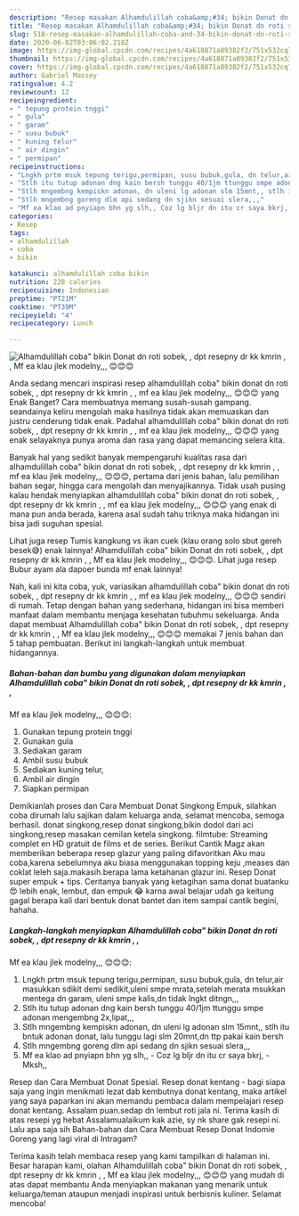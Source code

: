 ```yaml
---
description: "Resep masakan Alhamdulillah coba&amp;#34; bikin Donat dn roti sobek, , dpt resepny dr kk kmrin , ,  Mf ea klau jlek modelny,,, 😊😊😊 | Cara Masak Alhamdulillah coba&amp;#34; bikin Donat dn roti sobek, , dpt resepny dr kk kmrin , ,  Mf ea klau jlek modelny,,, 😊😊😊 Yang Menggugah Selera"
title: "Resep masakan Alhamdulillah coba&amp;#34; bikin Donat dn roti sobek, , dpt resepny dr kk kmrin , ,  Mf ea klau jlek modelny,,, 😊😊😊 | Cara Masak Alhamdulillah coba&amp;#34; bikin Donat dn roti sobek, , dpt resepny dr kk kmrin , ,  Mf ea klau jlek modelny,,, 😊😊😊 Yang Menggugah Selera"
slug: 518-resep-masakan-alhamdulillah-coba-and-34-bikin-donat-dn-roti-sobek-dpt-resepny-dr-kk-kmrin-mf-ea-klau-jlek-modelny-cara-masak-alhamdulillah-coba-and-34-bikin-donat-dn-roti-sobek-dpt-resepny-dr-kk-kmrin-mf-ea-klau-jlek-modelny-yang-menggugah-selera
date: 2020-06-02T03:06:02.218Z
image: https://img-global.cpcdn.com/recipes/4a618871a89382f2/751x532cq70/alhamdulillah-coba-bikin-donat-dn-roti-sobek-dpt-resepny-dr-kk-kmrin-mf-ea-klau-jlek-model-foto-resep-utama.jpg
thumbnail: https://img-global.cpcdn.com/recipes/4a618871a89382f2/751x532cq70/alhamdulillah-coba-bikin-donat-dn-roti-sobek-dpt-resepny-dr-kk-kmrin-mf-ea-klau-jlek-model-foto-resep-utama.jpg
cover: https://img-global.cpcdn.com/recipes/4a618871a89382f2/751x532cq70/alhamdulillah-coba-bikin-donat-dn-roti-sobek-dpt-resepny-dr-kk-kmrin-mf-ea-klau-jlek-model-foto-resep-utama.jpg
author: Gabriel Massey
ratingvalue: 4.2
reviewcount: 12
recipeingredient:
- " tepung protein tnggi"
- " gula"
- " garam"
- " susu bubuk"
- " kuning telur"
- " air dingin"
- " permipan"
recipeinstructions:
- "Lngkh prtm msuk tepung terigu,permipan, susu bubuk,gula, dn telur,air masukkan sdikit demi sedikit,uleni smpe mrata,setelah merata msukkan mentega dn garam, uleni smpe kalis,dn tidak lngkt ditngn,,,"
- "Stlh itu tutup adonan dng kain bersh tunggu 40/1jm ttunggu smpe adonan mengembng 2x,lipat,,,"
- "Stlh mngembng kempiskn adonan, dn uleni lg adonan slm 15mnt,, stlh itu bntuk adonan donat, lalu tunggu lagi slm 20mnt,dn ttp pakai kain bersh"
- "Stlh mngembng goreng dlm api sedang dn sjikn sesuai slera,,,"
- "Mf ea klao ad pnyiapn bhn yg slh,, Coz lg bljr dn itu cr saya bkrj,  Mksh,,"
categories:
- Resep
tags:
- alhamdulillah
- coba
- bikin

katakunci: alhamdulillah coba bikin 
nutrition: 228 calories
recipecuisine: Indonesian
preptime: "PT21M"
cooktime: "PT39M"
recipeyield: "4"
recipecategory: Lunch

---
```



![Alhamdulillah coba&#34; bikin Donat dn roti sobek, , dpt resepny dr kk kmrin , , 
Mf ea klau jlek modelny,,, 😊😊😊](https://img-global.cpcdn.com/recipes/4a618871a89382f2/751x532cq70/alhamdulillah-coba-bikin-donat-dn-roti-sobek-dpt-resepny-dr-kk-kmrin-mf-ea-klau-jlek-model-foto-resep-utama.jpg)

Anda sedang mencari inspirasi resep alhamdulillah coba&#34; bikin donat dn roti sobek, , dpt resepny dr kk kmrin , , 
mf ea klau jlek modelny,,, 😊😊😊 yang Enak Banget? Cara membuatnya memang susah-susah gampang. seandainya keliru mengolah maka hasilnya tidak akan memuaskan dan justru cenderung tidak enak. Padahal alhamdulillah coba&#34; bikin donat dn roti sobek, , dpt resepny dr kk kmrin , , 
mf ea klau jlek modelny,,, 😊😊😊 yang enak selayaknya punya aroma dan rasa yang dapat memancing selera kita.

Banyak hal yang sedikit banyak mempengaruhi kualitas rasa dari alhamdulillah coba&#34; bikin donat dn roti sobek, , dpt resepny dr kk kmrin , , 
mf ea klau jlek modelny,,, 😊😊😊, pertama dari jenis bahan, lalu pemilihan bahan segar, hingga cara mengolah dan menyajikannya. Tidak usah pusing kalau hendak menyiapkan alhamdulillah coba&#34; bikin donat dn roti sobek, , dpt resepny dr kk kmrin , , 
mf ea klau jlek modelny,,, 😊😊😊 yang enak di mana pun anda berada, karena asal sudah tahu triknya maka hidangan ini bisa jadi suguhan spesial.

Lihat juga resep Tumis kangkung vs ikan cuek (klau orang solo sbut gereh besek😅) enak lainnya! Alhamdulillah coba&#34; bikin Donat dn roti sobek, , dpt resepny dr kk kmrin , , Mf ea klau jlek modelny,,, 😊😊😊. Lihat juga resep Bubur ayam ala dapoer bunda mf enak lainnya!


Nah, kali ini kita coba, yuk, variasikan alhamdulillah coba&#34; bikin donat dn roti sobek, , dpt resepny dr kk kmrin , , 
mf ea klau jlek modelny,,, 😊😊😊 sendiri di rumah. Tetap dengan bahan yang sederhana, hidangan ini bisa memberi manfaat dalam membantu menjaga kesehatan tubuhmu sekeluarga. Anda dapat membuat Alhamdulillah coba&#34; bikin Donat dn roti sobek, , dpt resepny dr kk kmrin , , 
Mf ea klau jlek modelny,,, 😊😊😊 memakai 7 jenis bahan dan 5 tahap pembuatan. Berikut ini langkah-langkah untuk membuat hidangannya.

<!--inarticleads1-->

##### Bahan-bahan dan bumbu yang digunakan dalam menyiapkan Alhamdulillah coba&#34; bikin Donat dn roti sobek, , dpt resepny dr kk kmrin , , 
Mf ea klau jlek modelny,,, 😊😊😊:

1. Gunakan  tepung protein tnggi
1. Gunakan  gula
1. Sediakan  garam
1. Ambil  susu bubuk
1. Sediakan  kuning telur,
1. Ambil  air dingin
1. Siapkan  permipan


Demikianlah proses dan Cara Membuat Donat Singkong Empuk, silahkan coba dirumah lalu sajikan dalam keluarga anda, selamat mencoba, semoga berhasil. donat singkong,resep donat singkong,bikin dodol dari aci singkong,resep masakan cemilan ketela singkong. filmtube: Streaming complet en HD gratuit de films et de series. Berikut Cantik Magz akan memberikan beberapa resep glazur yang paling difavoritkan Aku mau coba,karena sebelumnya aku biasa menggunakan topping keju ,meases dan coklat leleh saja.makasih.berapa lama ketahanan glazur ini. Resep Donat super empuk + tips. Ceritanya banyak yang ketagihan sama donat buatanku 😍 lebih enak, lembut, dan empuk 😂 karna awal belajar udah ga keitung gagal berapa kali dari bentuk donat bantet dan item sampai cantik begini, hahaha. 

<!--inarticleads2-->

##### Langkah-langkah menyiapkan Alhamdulillah coba&#34; bikin Donat dn roti sobek, , dpt resepny dr kk kmrin , , 
Mf ea klau jlek modelny,,, 😊😊😊:

1. Lngkh prtm msuk tepung terigu,permipan, susu bubuk,gula, dn telur,air masukkan sdikit demi sedikit,uleni smpe mrata,setelah merata msukkan mentega dn garam, uleni smpe kalis,dn tidak lngkt ditngn,,,
1. Stlh itu tutup adonan dng kain bersh tunggu 40/1jm ttunggu smpe adonan mengembng 2x,lipat,,,
1. Stlh mngembng kempiskn adonan, dn uleni lg adonan slm 15mnt,, stlh itu bntuk adonan donat, lalu tunggu lagi slm 20mnt,dn ttp pakai kain bersh
1. Stlh mngembng goreng dlm api sedang dn sjikn sesuai slera,,,
1. Mf ea klao ad pnyiapn bhn yg slh,, - Coz lg bljr dn itu cr saya bkrj,  - Mksh,,


Resep dan Cara Membuat Donat Spesial. Resep donat kentang - bagi siapa saja yang ingin menikmati lezat dab kembutnya donat kentang, maka artikel yang saya paparkan ini akan memandu pembaca dalam mempelajari resep donat kentang. Assalam puan.sedap dn lembut roti jala ni. Terima kasih di atas resepi yg hebat Assalamualaikum kak azie, sy nk share gak resepi ni. Lalu apa saja sih Bahan-bahan dan Cara Membuat Resep Donat Indomie Goreng yang lagi viral di Intragam? 

Terima kasih telah membaca resep yang kami tampilkan di halaman ini. Besar harapan kami, olahan Alhamdulillah coba&#34; bikin Donat dn roti sobek, , dpt resepny dr kk kmrin , , 
Mf ea klau jlek modelny,,, 😊😊😊 yang mudah di atas dapat membantu Anda menyiapkan makanan yang menarik untuk keluarga/teman ataupun menjadi inspirasi untuk berbisnis kuliner. Selamat mencoba!
